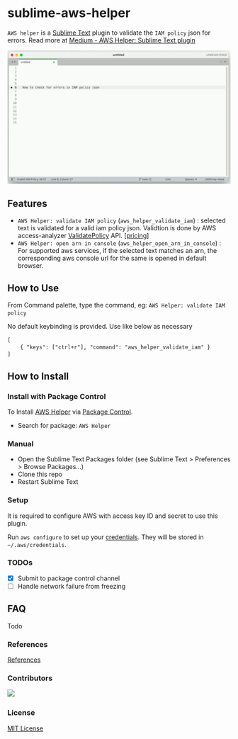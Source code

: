 # sublime-aws-helper
`AWS helper` is a [Sublime Text](https://www.sublimetext.com/) plugin to validate the `IAM policy` json for errors. 
Read more at [Medium - AWS Helper: Sublime Text plugin](https://medium.com/@cibin.mathew/aws-helper-sublime-text-plugin-7e5f77fee7d4)


![Demo](images/demo.gif)


## Features
- `AWS Helper: validate IAM policy` (`aws_helper_validate_iam`) :  selected text is validated for a valid iam policy json. Validtion is done by AWS access-analyzer [ValidatePolicy](https://docs.aws.amazon.com/access-analyzer/latest/APIReference/API_ValidatePolicy.html) API. [[pricing](https://aws.amazon.com/iam/access-analyzer/pricing/)]
- `AWS Helper: open arn in console` (`aws_helper_open_arn_in_console`) : For supported aws services, if the selected text matches an arn, the corresponding aws console url for the same is opened in default browser.


## How to Use

From Command palette, type the command, eg: `AWS Helper: validate IAM policy`

No default keybinding is provided. Use like below as necessary
```
[
    { "keys": ["ctrl+r"], "command": "aws_helper_validate_iam" }
]
```
## How to Install

### Install with Package Control
To Install [AWS Helper](https://packagecontrol.io/packages/AWS%20Helper) via [Package Control](https://packagecontrol.io/). 
- Search for package: `AWS Helper`
### Manual
- Open the Sublime Text Packages folder (see Sublime Text > Preferences > Browse Packages...)
- Clone this repo
- Restart Sublime Text
### Setup
It is required to configure AWS with access key ID and secret to use this plugin.

Run `aws configure` to set up your [credentials](https://boto3.amazonaws.com/v1/documentation/api/latest/guide/configuration.html).
They will be stored in` ~/.aws/credentials`.

### TODOs
- [x] Submit to package control channel
- [ ] Handle network failure from freezing

## FAQ
Todo

### References
[References](resources.md)

### Contributors

<a href="https://github.com/cibinmathew/sublime-aws-helper/graphs/contributors">
  <img src="https://contributors-img.web.app/image?repo=cibinmathew/sublime-aws-helper" />
</a>

### License

[MIT License](./LICENSE)
